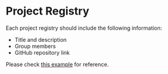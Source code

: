 # Project Registry

Each project registry should include the following information:
- Title and description
- Group members
- GitHub repository link

Please check [this example](tdvp.md) for reference.